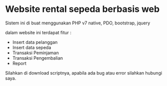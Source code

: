 # Website rental sepeda berbasis web

Sistem ini di buat menggunakan PHP v7 native, PDO, bootstrap, jquery

dalam website ini terdapat fitur :
- Insert data pelanggan
- Insert data sepeda
- Transaksi Peminjaman
- Transaksi Pengembalian
- Report 

Silahkan di download scriptnya, apabila ada bug atau error silahkan hubungi saya.
